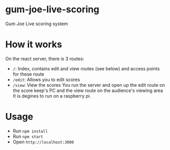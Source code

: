 # gum-joe-live-scoring
Gum Joe Live scoring system
# How it works
On the react server, there is 3 routes:
- `/`: Index, contains edit and view routes (see below) and access points for these route
- `/edit`: Allows you to edit scores
- `/view`: View the scores
You run the server and open up the edit route on the score keep's PC and the view route on the audience's viewing area
It is degines to run on a raspberry pi.
# Usage
- Run `npm install`
- Run `npm start`
- Open `http://localhost:3000`

